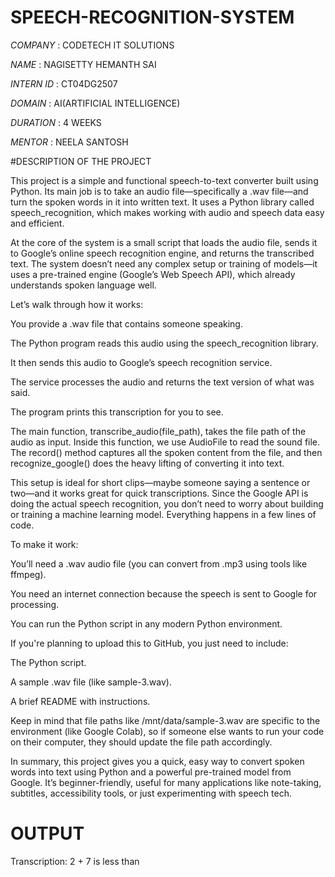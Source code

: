 # SPEECH-RECOGNITION-SYSTEM

*COMPANY* : CODETECH IT SOLUTIONS

*NAME* :  NAGISETTY HEMANTH SAI

*INTERN ID* : CT04DG2507

*DOMAIN* : AI(ARTIFICIAL INTELLIGENCE)

*DURATION* : 4 WEEKS

*MENTOR* : NEELA SANTOSH

#DESCRIPTION OF THE PROJECT

This project is a simple and functional speech-to-text converter built using Python. Its main job is to take an audio file—specifically a .wav file—and turn the spoken words in it into written text. It uses a Python library called speech_recognition, which makes working with audio and speech data easy and efficient.

At the core of the system is a small script that loads the audio file, sends it to Google’s online speech recognition engine, and returns the transcribed text. The system doesn’t need any complex setup or training of models—it uses a pre-trained engine (Google’s Web Speech API), which already understands spoken language well.

Let’s walk through how it works:

You provide a .wav file that contains someone speaking.

The Python program reads this audio using the speech_recognition library.

It then sends this audio to Google’s speech recognition service.

The service processes the audio and returns the text version of what was said.

The program prints this transcription for you to see.

The main function, transcribe_audio(file_path), takes the file path of the audio as input. Inside this function, we use AudioFile to read the sound file. The record() method captures all the spoken content from the file, and then recognize_google() does the heavy lifting of converting it into text.

This setup is ideal for short clips—maybe someone saying a sentence or two—and it works great for quick transcriptions. Since the Google API is doing the actual speech recognition, you don’t need to worry about building or training a machine learning model. Everything happens in a few lines of code.

To make it work:

You’ll need a .wav audio file (you can convert from .mp3 using tools like ffmpeg).

You need an internet connection because the speech is sent to Google for processing.

You can run the Python script in any modern Python environment.

If you're planning to upload this to GitHub, you just need to include:

The Python script.

A sample .wav file (like sample-3.wav).

A brief README with instructions.

Keep in mind that file paths like /mnt/data/sample-3.wav are specific to the environment (like Google Colab), so if someone else wants to run your code on their computer, they should update the file path accordingly.

In summary, this project gives you a quick, easy way to convert spoken words into text using Python and a powerful pre-trained model from Google. It’s beginner-friendly, useful for many applications like note-taking, subtitles, accessibility tools, or just experimenting with speech tech.

# OUTPUT

Transcription:
 2 + 7 is less than
